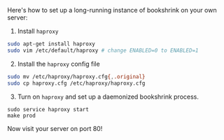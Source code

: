 Here's how to set up a long-running instance of bookshrink on your own server:

1. Install `haproxy`

```bash
sudo apt-get install haproxy
sudo vim /etc/default/haproxy # change ENABLED=0 to ENABLED=1
```

2. Install the `haproxy` config file

```bash
sudo mv /etc/haproxy/haproxy.cfg{,.original}
sudo cp haproxy.cfg /etc/haproxy/haproxy.cfg
```

3. Turn on `haproxy` and set up a daemonized bookshrink process.

```
sudo service haproxy start
make prod
```

Now visit your server on port 80!

